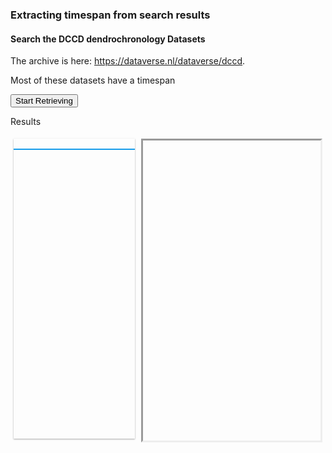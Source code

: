 <h3>Extracting timespan from search results</h3>

<style>
#timeline {
      height: 480px;
      /* border: 1px solid lightgray; */
      border-style:inset;
      /*overflow-y: scroll; */
}
#resultList { 
   height: 480px; max-height: 480px; overflow-y: scroll; 
   /*border-style:inset;*/
   box-shadow: 0 1px 3px rgba(0,0,0,0.12), 0 1px 2px rgba(0,0,0,0.24);

}
.resultColumnLeft {
padding: 5px;
  flex: 40%;
   overflow-x: auto;
}
.resultColumnRight {
padding: 5px;
  flex: 60%;
}
.resultRow{
  display: flex;
}
/* Clear floats after the columns 
.resultRow:after {
  content: "";
  display: table;
  clear: both;
}
*/


#resultTable {
  border-collapse: collapse;
  border: 1px solid rgb(23, 156, 234);
  width: 100%;
}

#resultTable th {
  text-align: left;
  background-color: rgb(23, 156, 234);
  color: white;

  /* when wrapping cells, hide the header */
  display: none;
}
#resultTable td {
  /* border: 1px solid rgb(23, 156, 234); */
  vertical-align: top;

    /*  below makes cells of a row wrap */
    float:none; 
    display:block; 
}
#resultTable tr {
  border: 1px solid rgb(23, 156, 234);
}
#resultTable> tbody tr.selected {
    background-color: lightskyblue !important;
    /*color:#fff; */
    border: 1px solid darkslateblue;
}
</style>
<script src="https://ajax.googleapis.com/ajax/libs/jquery/3.6.0/jquery.min.js"></script>
<!-- Timeline -->
<script type="text/javascript" src="https://unpkg.com/vis-timeline@latest/standalone/umd/vis-timeline-graph2d.min.js"></script>
<link href="https://unpkg.com/vis-timeline@latest/styles/vis-timeline-graph2d.min.css" rel="stylesheet" type="text/css" />
<style>
    /* alternating column backgrounds */
    .vis-time-axis .vis-grid.vis-odd {
      background: #f5f5f5;
    }
</style>
<script>

$(document).ready(function() {

/* format astro years as BC/AD */
function formatPeriod(start, end) {
  var periodStr = "";
  if (start > 0 && end > 0) {
    periodStr += start + " - " + end;
  } else if (start <= 0 && end > 0) {
    periodStr += Math.abs(start-1) + " BC - " + Math.abs(end) + " AD";
  } else if (start <= 0 && end <= 0) {
    periodStr += Math.abs(start-1) + " - " + Math.abs(end-1) + " BC";
  } else {
    /* something is wrong */
  }
  return periodStr;
}

// DOM element where the Timeline will be attached
var container = document.getElementById('timeline');

// Create a DataSet (allows two way data-binding)
// https://visjs.github.io/vis-data/data/dataset.html
var items = new vis.DataSet();

// Configuration for the Timeline
var options = {
  //cluster: true,
  maxHeight: 480,
  minHeight: 480,
  orientation: 'top',
  tooltip: {
    template: function(originalItemData, parsedItemData) {
      /* format astro years as BC/AD */
      var start = originalItemData.start.getFullYear();
      var end = originalItemData.end.getFullYear();
      var periodStr = formatPeriod(start, end);
      return originalItemData.title + " </br>" + periodStr;
    }
  }
};

// Create a Timeline
// https://visjs.github.io/vis-timeline/
var timeline = new vis.Timeline(container, items, options);

   // read the guide: https://guides.dataverse.org/en/latest/api/search.html
   var start = 0;
   let pageSize = 50; // max 1000
   var num_retrieved = 0;

$("#btnSubmit").click(function(){
  // Getting all DCCD specific metadata from its subverse
  $.ajax({url: "https://dataverse.nl/api/search?q=*&start="+start+"&per_page="+ pageSize+"&subtree=dccd&type=dataset&metadata_fields=dccd:*", success: function(result){
    //$("#result").html(result.data.total_count);

    $.each(result.data.items, function(key, value) {
      var periodStr = "";
      dccdPeriod = value.metadataBlocks.dccd.fields.find(x => x.typeName === "dccd-period");
      if (typeof dccdPeriod !== "undefined") {
        dccdPeriodStart = dccdPeriod.value[0]["dccd-periodStart"].value
        dccdPeriodEnd = dccdPeriod.value[0]["dccd-periodEnd"].value
        periodStr = formatPeriod(dccdPeriodStart, dccdPeriodEnd)
        // add to timeline
        items.add([  {id: value.global_id, content: value.name, title: value.name, start: dccdPeriodStart+'-01-01', end: dccdPeriodEnd+'-12-31'} ]);
      } else {
        // leave empty
      }

      //$("#resultList").append("<div data-gid='"+ value.global_id + "'>" + "<a href='" + value.url+ "'>" + value.name + "</a>" + " </div>");
      titleStr = value.name+"</br><a href='" + value.url+ "'>" + value.global_id + "</a>";
      $("#resultTable> tbody").append("<tr data-gid='"+ value.global_id + "'><td>"+titleStr+"</td><td>"+periodStr+"</td></tr>");

      num_retrieved += 1;  
   });

    timeline.fit();
    $("#result-totals").html(" Retrieved " + num_retrieved);
  }});


  // the next page
  start = start + pageSize;
  $("#btnSubmit").val("Retrieve next "+ pageSize);
 
});

timeline.on('select', function (properties) {
  //alert("item: " + properties.items[0]);
  gid = properties.items[0];
  $('.selected').removeClass('selected');
  selected_elem = $("#resultTable> tbody tr[data-gid='" + gid +"'").addClass("selected");
      var container = $("#resultList");
      var scrollTo = selected_elem;
      // Calculating new position of scrollbar
      var position = scrollTo.offset().top 
                - container.offset().top 
                + container.scrollTop();
      // Setting the value of scrollbar
      //container.scrollTop(position);
      $("#resultList").animate({
        scrollTop: position
      }, 500);
    });


$("#resultTable> tbody").on('click','tr',function () {
  //alert( "Handler for .click() called." );
  $('.selected').removeClass('selected');
  $(this).addClass("selected");
  var gid =$(this).attr("data-gid");
  // TODO check if defined
  //alert(gid);
  timeline.setSelection(gid);
  timeline.focus(gid);
});


});
</script>

<h4>Search the DCCD dendrochronology Datasets</h4>
<p>
The archive is here: <a href="https://dataverse.nl/dataverse/dccd">https://dataverse.nl/dataverse/dccd</a>. 

Most of these datasets have a timespan
</p>

<span id="result-totals"></span> <input id = "btnSubmit" type="submit" value="Start Retrieving"/>
<p>Results</p>

<div class="resultRow">
  <div class="resultColumnLeft">
    <div id="resultList" >
      <table id="resultTable">
        <thead>
          <tr>
            <th>Title</th>
            <th>Timespan</th>
          </tr>
        </thead>
        <tbody>
        </tbody>
      </table>
    </div>
  </div>
  <div class="resultColumnRight">
    <div id="timeline"></div>
  </div>
</div>
